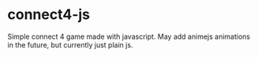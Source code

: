 # connect4-js

Simple connect 4 game made with javascript. May add animejs animations in the future, but currently just plain js.
